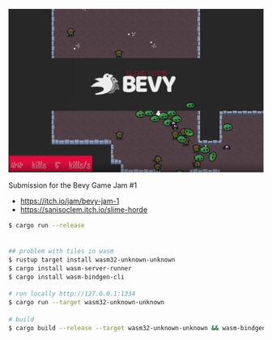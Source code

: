 
![thumbnail](./assets_raw/thumbnail.png)

Submission for the Bevy Game Jam #1
 - https://itch.io/jam/bevy-jam-1
 - https://sanisoclem.itch.io/slime-horde

```bash
$ cargo run --release


## problem with tiles in wasm
$ rustup target install wasm32-unknown-unknown
$ cargo install wasm-server-runner
$ cargo install wasm-bindgen-cli

# run locally http://127.0.0.1:1334
$ cargo run --target wasm32-unknown-unknown

# build
$ cargo build --release --target wasm32-unknown-unknown && wasm-bindgen --out-dir ./out/ --target web ./target/
```
